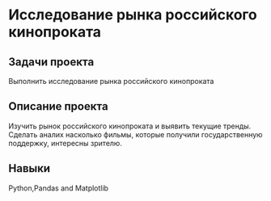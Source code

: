 # Исследование рынка российского кинопроката

## Задачи проекта

Выполнить исследование рынка российского кинопроката

## Описание проекта

Изучить рынок российского кинопроката и выявить текущие тренды. Сделать аналих насколько  фильмы, которые получили государственную поддержку, интересны зрителю. 

## Навыки
Python,Pandas and Matplotlib
